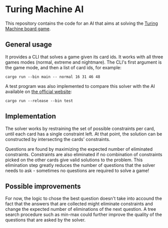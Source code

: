 # Turing Machine AI

This repository contains the code for an AI that aims at solving the [Turing Machine board game](https://turingmachine.info/).

## General usage

It provides a CLI that solves a game given its card ids. It works with all three games modes (normal, extreme and nightmare). The CLI's first argument is the game mode, and then a list of card ids, for example:
```
cargo run --bin main -- normal 16 31 46 48
```

A test program was also implemented to compare this solver with the AI available on [the official website](https://turingmachine.info/):
```
cargo run --release --bin test
```

## Implementation
The solver works by restraining the set of possible constraints per card, until each card has a single constraint left. At that point, the solution can be constructed by intersecting the cards' constraints.

Questions are found by maximizing the expected number of eliminated constraints. Constraints are also eliminated if no combination of constraints picked on the other cards give valid solutions to the problem. This elimination step greatly reduces the number of questions that the solver needs to ask - sometimes no questions are required to solve a game!

## Possible improvements
For now, the logic to chose the best question doesn't take into accound the fact that the answers that are collected might eliminate constraints and change the expected number of eliminations of the next question. A tree search procedure such as min-max could further improve the quality of the questions that are asked by the solver.
